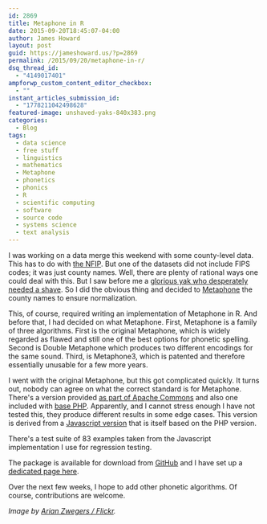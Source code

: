 ```yaml
---
id: 2869
title: Metaphone in R
date: 2015-09-20T18:45:07-04:00
author: James Howard
layout: post
guid: https://jameshoward.us/?p=2869
permalink: /2015/09/20/metaphone-in-r/
dsq_thread_id:
  - "4149017401"
ampforwp_custom_content_editor_checkbox:
  - ""
instant_articles_submission_id:
  - "1778211042498628"
featured-image: unshaved-yaks-840x383.png
categories:
  - Blog
tags:
  - data science
  - free stuff
  - linguistics
  - mathematics
  - Metaphone
  - phonetics
  - phonics
  - R
  - scientific computing
  - software
  - source code
  - systems science
  - text analysis
---
```

I was working on a data merge this weekend with some county-level data.  This has to do with [the NFIP](/research/environmental-policy).  But one of the datasets did not include FIPS codes; it was just county names.  Well, there are plenty of rational ways one could deal with this.  But I saw before me a [glorious yak who desperately needed a shave](http://sethgodin.typepad.com/seths_blog/2005/03/dont_shave_that.html).  So I did the obvious thing and decided to [Metaphone](https://en.wikipedia.org/wiki/Metaphone) the county names to ensure normalization.

This, of course, required writing an implementation of Metaphone in R.  And before that, I had decided on what Metaphone.  First, Metaphone is a family of three algorithms.  First is the original Metaphone, which is widely regarded as flawed and still one of the best options for phonetic spelling.  Second is Double Metaphone which produces two different encodings for the same sound.  Third, is Metaphone3, which is patented and therefore essentially unusable for a few more years.  

I went with the original Metaphone, but this got complicated quickly.  It turns out, nobody can agree on what the correct standard is for Metaphone.  There's a version provided [as part of Apache Commons](https://commons.apache.org/proper/commons-codec/apidocs/org/apache/commons/codec/language/Metaphone.html) and also one included with [base PHP](http://php.net/manual/en/function.metaphone.php).  Apparently, and I cannot stress enough I have not tested this, they produce different results in some edge cases.  This version is derived from a [Javascript version](http://phpjs.org/functions/metaphone/) that is itself based on the PHP version.

There's a test suite of 83 examples taken from the Javascript implementation I use for regression testing.

The package is available for download from [GitHub](https://github.com/howardjp/phonics) and I have set up a [dedicated page here](/software/phonics).

Over the next few weeks, I hope to add other phonetic algorithms.  Of course, contributions are welcome.

_Image by [Arian Zwegers / Flickr](https://www.flickr.com/photos/azwegers/15842044051)._
